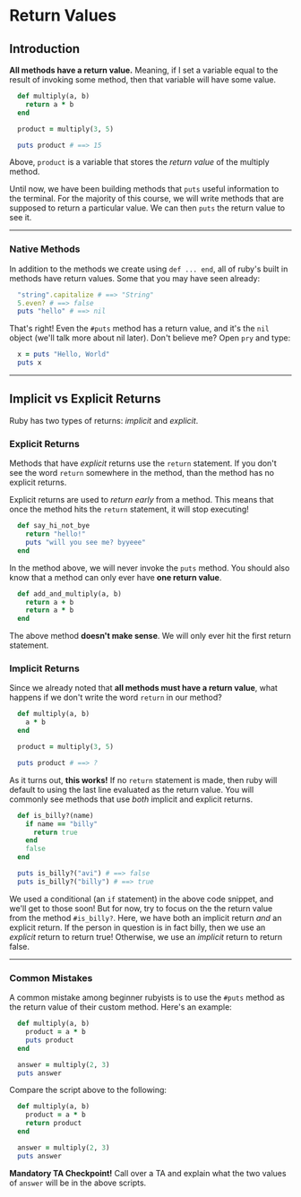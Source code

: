 # Return Values

## Introduction

**All methods have a return value.** Meaning, if I set a variable equal to the result of invoking some method, then that variable will have some value.

```ruby
  def multiply(a, b)
    return a * b
  end

  product = multiply(3, 5)

  puts product # ==> 15
```

Above, `product` is a variable that stores the *return value* of the multiply method.

Until now, we have been building methods that `puts` useful information to the terminal. For the majority of this course, we will write methods that are supposed to return a particular value. We can then `puts` the return value to see it.

---
### Native Methods

In addition to the methods we create using `def ... end`, all of ruby's built in methods have return values. Some that you may have seen already:

  ```ruby
    "string".capitalize # ==> "String"
    5.even? # ==> false
    puts "hello" # ==> nil
  ```

That's right! Even the `#puts` method has a return value, and it's the `nil` object (we'll talk more about nil later). Don't believe me? Open `pry`
and type:

  ```ruby
    x = puts "Hello, World"
    puts x
  ```

---

## Implicit vs Explicit Returns

Ruby has two types of returns: *implicit* and *explicit*.

### Explicit Returns

Methods that have *explicit* returns use the `return` statement. If you don't see the word `return` somewhere in the method, than the method has no explicit returns.

Explicit returns are used to *return early* from a method. This means that once the method hits the `return` statement, it will stop executing!

```ruby
  def say_hi_not_bye
    return "hello!"
    puts "will you see me? byyeee"
  end
```

In the method above, we will never invoke the `puts` method. You should also know that a method can only ever have **one return value**.

```ruby
  def add_and_multiply(a, b)
    return a + b
    return a * b
  end
```

The above method **doesn't make sense**. We will only ever hit the first return statement.

### Implicit Returns

Since we already noted that **all methods must have a return value**, what happens if we don't write the word `return` in our method?

```ruby
  def multiply(a, b)
    a * b
  end

  product = multiply(3, 5)

  puts product # ==> ?
```

As it turns out, **this works!** If no `return` statement is made, then ruby will default to using the last line evaluated as the return value. You will commonly see methods that use *both* implicit and explicit returns.

```ruby
  def is_billy?(name)
    if name == "billy"
      return true
    end
    false
  end

  puts is_billy?("avi") # ==> false
  puts is_billy?("billy") # ==> true
```

We used a conditional (an `if` statement) in the above code snippet, and we'll get to those soon! But for now, try to focus on the the return value from the method `#is_billy?`. Here, we have both an implicit return *and* an explicit return. If the person in question is in fact billy, then we use an *explicit* return to return true! Otherwise, we use an *implicit* return to return false.

---

### Common Mistakes

A common mistake among beginner rubyists is to use the `#puts` method as the return value of their custom method. Here's an example:

```ruby
  def multiply(a, b)
    product = a * b
    puts product
  end

  answer = multiply(2, 3)
  puts answer
```

Compare the script above to the following:

```ruby
  def multiply(a, b)
    product = a * b
    return product
  end

  answer = multiply(2, 3)
  puts answer
```

**Mandatory TA Checkpoint!** Call over a TA and explain what the two values of `answer` will be in the above scripts.
